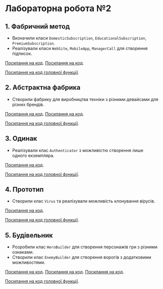 # Лабораторна робота №2

## 1. Фабричний метод
- Визначили класи `DomesticSubscription`, `EducationalSubscription`, `PremiumSubscription`.
- Реалізували класи `WebSite`, `MobileApp`, `ManagerCall` для створення підписок.

[Посилання на код](src/Subscription/product.ts).
[Посилання на код](src/Subscription/creators.ts).

[Посилання на код головної функції](src/main.ts#L1-L18).

## 2. Абстрактна фабрика
- Створили фабрику для виробництва техніки з різними девайсами для різних брендів.

[Посилання на код](src/Devices/devices.ts).
[Посилання на код](src/Devices/factories.ts).

[Посилання на код головної функції](src/main.ts#L19-L45).

## 3. Одинак
- Реалізували клас `Authenticator` з можливістю створення лише одного екземпляра.

[Посилання на код](src/Authentificator/authentificator.ts).

[Посилання на код головної функції](src/main.ts#L46-L54).

## 4. Прототип
- Створили клас `Virus` та реалізували можливість клонування вірусів.

[Посилання на код](src/Virus/virus.ts).

[Посилання на код головної функції](src/main.ts#L55-L81).

## 5. Будівельник
- Розробили клас `HeroBuilder` для створення персонажів гри з різними ознаками.
- Створили клас `EnemyBuilder` для створення ворогів з додатковими можливостями.

[Посилання на код](src/Heroes/hero.ts).
[Посилання на код](src/Heroes/heroBuilder.ts).
[Посилання на код](src/Heroes/heroDirector.ts).

[Посилання на код головної функції](src/main.ts#L82-L135).
